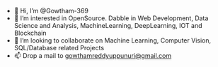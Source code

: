 - 👋 Hi, I’m @Gowtham-369
- 👀 I’m interested in OpenSource. Dabble in Web Development, Data Science and Analysis, MachineLearning, DeepLearning, IOT and Blockchain
- 💞️ I’m looking to collaborate on Machine Learning, Computer Vision, SQL/Database related Projects
- 📫 Drop a mail to gowthamreddyuppunuri@gmail.com

<!---
Gowtham-369/Gowtham-369 is a ✨ special ✨ repository because its `README.md` (this file) appears on your GitHub profile.
You can click the Preview link to take a look at your changes.
--->
